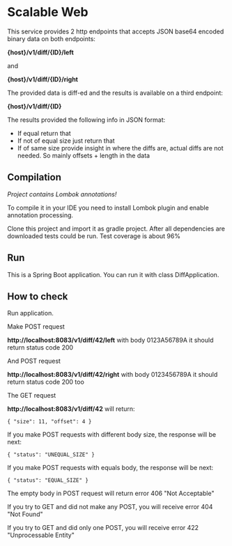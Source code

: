 # Scalable Web

This service provides 2 http endpoints that accepts JSON base64 encoded binary data on both endpoints:

**{host}/v1/diff/{ID}/left** 

and 

**{host}/v1/diff/{ID}/right**

The provided data is diff-ed and the results is available on a third endpoint:

**{host}/v1/diff/{ID}**

The results provided the following info in JSON format:
- If equal return that
- If not of equal size just return that
- If of same size provide insight in where the diffs are, actual diffs are not needed. 
So mainly offsets + length in the data

## Compilation

_Project contains Lombok annotations!_

To compile it in your IDE you need to install Lombok plugin and enable annotation processing.

Clone this project and import it as gradle project.
After all dependencies are downloaded tests could be run.
Test coverage is about 96%

## Run

This is a Spring Boot application. 
You can run it with class DiffApplication.

## How to check

Run application.

Make POST request 

**http://localhost:8083/v1/diff/42/left** with body 0123A56789A
it should return status code 200

And POST request 

**http://localhost:8083/v1/diff/42/right** with body 0123456789A
it should return status code 200 too

The GET request 

**http://localhost:8083/v1/diff/42** will return:

``
{
    "size": 11,
    "offset": 4
}
``

If you make POST requests with different body size, the response will be next:

``
{
    "status": "UNEQUAL_SIZE"
}
``

If you make POST requests with equals body, the response will be next:

``
{
    "status": "EQUAL_SIZE"
}
``

The empty body in POST request will return error 406 "Not Acceptable"

If you try to GET and did not make any POST, you will receive error 404 "Not Found"

If you try to GET and did only one POST, you will receive error 422 "Unprocessable Entity"

